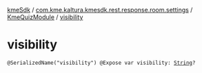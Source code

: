 [kmeSdk](../../index.md) / [com.kme.kaltura.kmesdk.rest.response.room.settings](../index.md) / [KmeQuizModule](index.md) / [visibility](./visibility.md)

# visibility

`@SerializedName("visibility") @Expose var visibility: `[`String`](https://kotlinlang.org/api/latest/jvm/stdlib/kotlin/-string/index.html)`?`